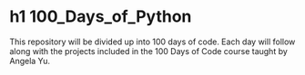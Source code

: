 # h1 100_Days_of_Python

This repository will be divided up into 100 days of code. Each day will follow along with the projects included in the 100 Days of Code course taught by Angela Yu.  
